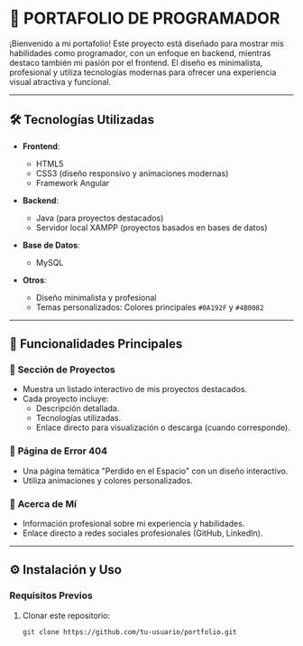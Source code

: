 # 🌌 PORTAFOLIO DE PROGRAMADOR

¡Bienvenido a mi portafolio! Este proyecto está diseñado para mostrar mis habilidades como programador, con un enfoque en backend, mientras destaco también mi pasión por el frontend. El diseño es minimalista, profesional y utiliza tecnologías modernas para ofrecer una experiencia visual atractiva y funcional.

---

## 🛠️ Tecnologías Utilizadas

- **Frontend**:
  - HTML5
  - CSS3 (diseño responsivo y animaciones modernas)
  - Framework Angular

- **Backend**:
  - Java (para proyectos destacados)
  - Servidor local XAMPP (proyectos basados en bases de datos)

- **Base de Datos**:
  - MySQL

- **Otros**:
  - Diseño minimalista y profesional
  - Temas personalizados: Colores principales `#0A192F` y `#4B0082`

---

## 🚀 Funcionalidades Principales

### 📂 **Sección de Proyectos**
- Muestra un listado interactivo de mis proyectos destacados.
- Cada proyecto incluye:
  - Descripción detallada.
  - Tecnologías utilizadas.
  - Enlace directo para visualización o descarga (cuando corresponde).

### 🌟 **Página de Error 404**
- Una página temática "Perdido en el Espacio" con un diseño interactivo.
- Utiliza animaciones y colores personalizados.

### 📜 **Acerca de Mí**
- Información profesional sobre mi experiencia y habilidades.
- Enlace directo a redes sociales profesionales (GitHub, LinkedIn).

---

## ⚙️ Instalación y Uso

### Requisitos Previos
1. Clonar este repositorio:
   ```bash
   git clone https://github.com/tu-usuario/portfolio.git
